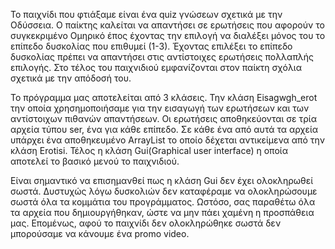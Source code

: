 Το παιχνίδι που φτιάξαμε είναι ένα quiz γνώσεων σχετικά με την Οδύσσεια.
Ο παίκτης καλείται να απαντήσει σε ερωτήσεις που αφορούν το συγκεκριμένο Ομηρικό έπος έχοντας την επιλογή να διαλέξει μόνος του το επίπεδο δυσκολίας που επιθυμεί (1-3).
Έχοντας επιλέξει το επίπεδο δυσκολίας πρέπει να απαντήσει στις αντίστοιχες ερωτήσεις πολλαπλής επιλογής.
Στο τέλος του παιχνιδιού εμφανίζονται στον παίκτη σχόλια σχετικά με την απόδοσή του.

Το πρόγραμμα μας αποτελείται από 3 κλάσεις.
Την κλάση Eisagwgh_erot την οποία χρησημοποιήσαμε για την εισαγωγή των ερωτήσεων και των αντίστοιχων πιθανών απαντήσεων.
Οι ερωτήσεις αποθηκεύονται σε τρία αρχεία τύπου ser, ένα για κάθε επίπεδο. 
Σε κάθε ένα από αυτά τα αρχεία υπάρχει ένα αποθηκευμένο ArrayList το οποίο δέχεται αντικείμενα από την κλάση Erotisi.
Τέλος η κλάση Gui(Graphical user interface) η οποία αποτελεί το βασικό μενού το παιχνιδιού. 

Είναι σημαντικό να επισημανθεί πως η κλάση Gui δεν έχει ολοκληρωθεί σωστά.
Δυστυχώς λόγω δυσκολιών δεν καταφέραμε να ολοκληρώσουμε σωστά όλα τα κομμάτια του προγράμματος.
Ωστόσο, σας παραθέτω όλα τα αρχεία που δημιουργήθηκαν, ώστε να μην πάει χαμένη η προσπάθεια μας.
Επομένως, αφού το παιχνίδι δεν ολοκληρώθηκε σωστά δεν μπορούσαμε να κάνουμε ένα promo video.
